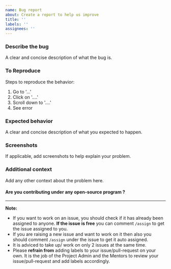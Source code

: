 ```yaml
---
name: Bug report
about: Create a report to help us improve
title: ''
labels: ''
assignees: ''
---
```


### **Describe the bug**
A clear and concise description of what the bug is.

### **To Reproduce**
Steps to reproduce the behavior:
1. Go to '...'
2. Click on '....'
3. Scroll down to '....'
4. See error

### **Expected behavior**
A clear and concise description of what you expected to happen.

### **Screenshots**
If applicable, add screenshots to help explain your problem.

### **Additional context**
Add any other context about the problem here.

#### Are you contributing under any open-source program ?
<!-- Mention LGM-SOC here if you are a participant of it, otherwise fill NA -->

<hr/>

<!--- Do not remove or change this in the issue description. Only update the details above this. --->

**Note:**

-   If you want to work on an issue, you should check if it has already been assigned to anyone. **If the issue is free** you can comment `/assign` to get the issue assigned to you.
-   If you are raising a new issue and want to work on it then also you should comment `/assign` under the issue to get it auto assigned.
- It is adviced to take up/ work on only 2 issues at the same time.
-   Please **refrain from** adding labels to your issue/pull-request on your own. It is the job of the Project Admin and the Mentors to review your issue/pull-request and add labels accordingly.
